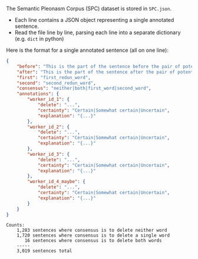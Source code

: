 
The Semantic Pleonasm Corpus (SPC) dataset is stored in ```SPC.json```.
- Each line contains a JSON object representing a single annotated sentence.
- Read the file line by line, parsing each line into a separate dictionary (e.g. ```dict``` in python)

Here is the format for a single annotated sentence (all on one line):
``` json
{
    "before": "This is the part of the sentence before the pair of potentially redundant words",
    "after": "This is the part of the sentence after the pair of potentially redundant words",
    "first": "first_redun_word",
    "second": "second_redun_word",
    "consensus": "neither|both|first_word|second_word",
    "annotations": {
        "worker_id_1": {
            "delete": "...",
            "certainty": "Certain|Somewhat certain|Uncertain",
            "explanation": "{...}"
        },
        "worker_id_2": {
            "delete": "...",
            "certainty": "Certain|Somewhat certain|Uncertain",
            "explanation": "{...}"
        },
        "worker_id_3": {
            "delete": "...",
            "certainty": "Certain|Somewhat certain|Uncertain",
            "explanation": "{...}"
        },
        "worker_id_4_maybe": {
            "delete": "...",
            "certainty": "Certain|Somewhat certain|Uncertain",
            "explanation": "{...}"
        }
    }
}
```
``` shell
Counts:
    1,283 sentences where consensus is to delete neither word
    1,720 sentences where consensus is to delete a single word
       16 sentences where consensus is to delete both words
    -----
    3,019 sentences total
```
